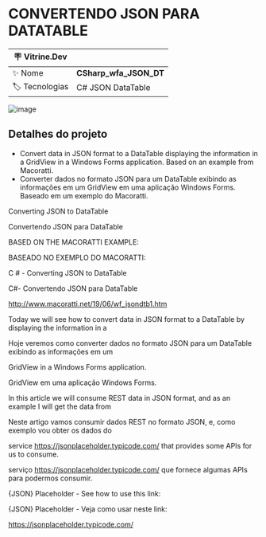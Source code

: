 <h1 align="left">CONVERTENDO JSON PARA DATATABLE</h1>

| :placard: Vitrine.Dev |  |
| -------------  | --- |
| :sparkles: Nome        | **CSharp_wfa_JSON_DT**
| :label: Tecnologias | C# JSON DataTable

![image](https://user-images.githubusercontent.com/24603753/204850640-25d2c2ac-ea57-42b0-b6ea-10c1383370c5.png#vitrinedev)


<h2 align="left">Detalhes do projeto</h2>

- Convert data in JSON format to a DataTable displaying the information in a GridView in a Windows Forms application. Based on an example from Macoratti. 
- Converter dados no formato JSON para um DataTable exibindo as informações em um GridView em uma aplicação Windows Forms. Baseado em um exemplo do Macoratti.

Converting JSON to DataTable

Convertendo JSON para DataTable


BASED ON THE MACORATTI EXAMPLE:

BASEADO NO EXEMPLO DO MACORATTI:

C # - Converting JSON to DataTable

C#-  Convertendo JSON para DataTable

http://www.macoratti.net/19/06/wf_jsondtb1.htm


Today we will see how to convert data in JSON format to a DataTable by displaying the information in a

Hoje veremos como converter dados no formato JSON para um DataTable exibindo as informações em um 

GridView in a Windows Forms application.

GridView em uma aplicação Windows Forms.


In this article we will consume REST data in JSON format, and as an example I will get the data from

Neste artigo vamos consumir dados REST no formato JSON, e, como exemplo vou obter os dados do

service https://jsonplaceholder.typicode.com/ that provides some APIs for us to consume.

serviço https://jsonplaceholder.typicode.com/ que fornece algumas APIs para podermos consumir.


{JSON} Placeholder - See how to use this link:

{JSON} Placeholder - Veja como usar neste link:

https://jsonplaceholder.typicode.com/

